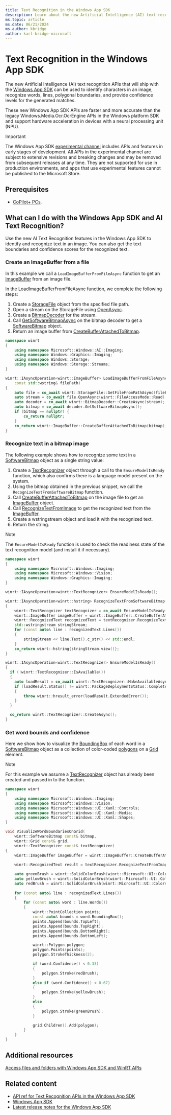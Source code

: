 ```yaml
---
title: Text Recognition in the Windows App SDK
description: Learn about the new Artificial Intelligence (AI) text recognition features that will ship with the Windows App SDK and can be used to identify characters in an image, recognize words, lines, polygonal boundaries, and provide confidence levels for the generated matches.
ms.topic: article
ms.date: 06/21/2024
ms.author: kbridge
author: karl-bridge-microsoft
---
```


# Text Recognition in the Windows App SDK

The new Artificial Intelligence (AI) text recognition APIs that will ship with the [Windows App SDK](/windows/apps/windows-app-sdk/) can be used to identify characters in an image, recognize words, lines, polygonal boundaries, and provide confidence levels for the generated matches.

These new Windows App SDK APIs are faster and more accurate than the legacy Windows.Media.Ocr.OcrEngine APIs in the Windows platform SDK and support hardware acceleration in devices with a neural processing unit (NPU).

> [!IMPORTANT]
> The Windows App SDK [experimental channel](/windows/apps/windows-app-sdk/experimental-channel) includes APIs and features in early stages of development. All APIs in the experimental channel are subject to extensive revisions and breaking changes and may be removed from subsequent releases at any time. They are not supported for use in production environments, and apps that use experimental features cannot be published to the Microsoft Store.

## Prerequisites

- [CoPilot+ PCs](/windows/ai/npu-devices/).

## What can I do with the Windows App SDK and AI Text Recognition?

Use the new AI Text Recognition features in the Windows App SDK to identify and recognize text in an image. You can also get the text boundaries and confidence scores for the recognized text.

### Create an ImageBuffer from a file

In this example we call a `LoadImageBufferFromFileAsync` function to get an [ImageBuffer](text-recognition-api-ref.md#microsoftwindowsimagingimagebuffer-class) from an image file.

In the LoadImageBufferFromFileAsync function, we complete the following steps:

1. Create a [StorageFile](/uwp/api/windows.storage.storagefile) object from the specified file path.
1. Open a stream on the StorageFile using [OpenAsync](/uwp/api/windows.storage.storagefile.openasync).
1. Create a [BitmapDecoder](/uwp/api/windows.graphics.imaging.bitmapdecoder) for the stream.
1. Call [GetSoftwareBitmapAsync](/uwp/api/windows.graphics.imaging.bitmapframe.getsoftwarebitmapasync) on the bitmap decoder to get a [SoftwareBitmap](/uwp/api/windows.graphics.imaging.softwarebitmap) object.
1. Return an image buffer from [CreateBufferAttachedToBitmap](text-recognition-api-ref.md#microsoftwindowsimagingimagebuffercreatebufferattachedtobitmapwindowsgraphicsimagingsoftwarebitmap-method).

```cpp
namespace winrt
{
    using namespace Microsoft::Windows::AI::Imaging;
    using namespace Windows::Graphics::Imaging;
    using namespace Windows::Storage;
    using namespace Windows::Storage::Streams;
}

winrt::IAsyncOperation<winrt::ImageBuffer> LoadImageBufferFromFileAsync(
    const std::wstring& filePath)
{
    auto file = co_await winrt::StorageFile::GetFileFromPathAsync(filePath);
    auto stream = co_await file.OpenAsync(winrt::FileAccessMode::Read);
    auto decoder = co_await winrt::BitmapDecoder::CreateAsync(stream);
    auto bitmap = co_await decoder.GetSoftwareBitmapAsync();
    if (bitmap == nullptr) {
        co_return nullptr;
    }
    co_return winrt::ImageBuffer::CreateBufferAttachedToBitmap(bitmap);
}
```

### Recognize text in a bitmap image

The following example shows how to recognize some text in a [SoftwareBitmap](/uwp/api/windows.graphics.imaging.softwarebitmap) object as a single string value:

1. Create a [TextRecognizer](text-recognition-api-ref.md#microsoftwindowsvisiontextrecognitiontextrecognizer-class) object through a call to the `EnsureModelIsReady` function, which also confirms there is a language model present on the system.
1. Using the bitmap obtained in the previous snippet, we call the `RecognizeTextFromSoftwareBitmap` function.
1. Call [CreateBufferAttachedToBitmap](text-recognition-api-ref.md#microsoftwindowsimagingimagebuffercreatebufferattachedtobitmapwindowsgraphicsimagingsoftwarebitmap-method) on the image file to get an [ImageBuffer](text-recognition-api-ref.md#microsoftwindowsimagingimagebuffer-class) object.
1. Call [RecognizeTextFromImage](text-recognition-api-ref.md#microsoftwindowsvisiontextrecognizerrecognizetextfromimagemicrosoftwindowsimagingimagebuffer-microsoftwindowsvisiontextrecognizeroptions-method) to get the recognized text from the [ImageBuffer](text-recognition-api-ref.md#microsoftwindowsimagingimagebuffer-class).
1. Create a wstringstream object and load it with the recognized text.
1. Return the string.

> [!NOTE]
> The `EnsureModelIsReady` function is used to check the readiness state of the text recognition model (and install it if necessary).

```cpp
namespace winrt
{
    using namespace Microsoft::Windows::Imaging;
    using namespace Microsoft::Windows::Vision;
    using namespace Windows::Graphics::Imaging;
}

winrt::IAsyncOperation<winrt::TextRecognizer> EnsureModelIsReady();

winrt::IAsyncOperation<winrt::hstring> RecognizeTextFromSoftwareBitmap(winrt::SoftwareBitmap const& bitmap)
{
    winrt::TextRecognizer textRecognizer = co_await EnsureModelIsReady();
    winrt::ImageBuffer imageBuffer = winrt::ImageBuffer::CreateBufferAttachedToBitmap(bitmap);
    winrt::RecognizedText recognizedText = textRecognizer.RecognizeTextFromImage(imageBuffer);
    std::wstringstream stringStream;
    for (const auto& line : recognizedText.Lines())
    {
        stringStream << line.Text().c_str() << std::endl;
    }
    co_return winrt::hstring{stringStream.view()};
}

winrt::IAsyncOperation<winrt::TextRecognizer> EnsureModelIsReady()
{
  if (!winrt::TextRecognizer::IsAvailable())
  {
    auto loadResult = co_await winrt::TextRecognizer::MakeAvailableAsync();
    if (loadResult.Status() != winrt::PackageDeploymentStatus::CompletedSuccess)
    {
        throw winrt::hresult_error(loadResult.ExtendedError());
    }
  }

  co_return winrt::TextRecognizer::CreateAsync();
}
```

### Get word bounds and confidence

Here we show how to visualize the [BoundingBox](text-recognition-api-ref.md#microsoftwindowsvisionrecognizedwordboundingbox-property) of each word in a [SoftwareBitmap](/uwp/api/windows.graphics.imaging.softwarebitmap) object as a collection of color-coded [polygons](/uwp/api/windows.ui.xaml.shapes.polygon) on a [Grid](/windows/windows-app-sdk/api/winrt/microsoft.ui.xaml.controls.grid) element.

> [!NOTE]
> For this example we assume a [TextRecognizer](text-recognition-api-ref.md#microsoftwindowsvisiontextrecognitiontextrecognizer-class) object has already been created and passed in to the function.

```cpp
namespace winrt
{
    using namespace Microsoft::Windows::Imaging;
    using namespace Microsoft::Windows::Vision;
    using namespace Micrsooft::Windows::UI::Xaml::Controls;
    using namespace Micrsooft::Windows::UI::Xaml::Media;
    using namespace Micrsooft::Windows::UI::Xaml::Shapes;
}

void VisualizeWordBoundariesOnGrid(
    winrt::SoftwareBitmap const& bitmap,
    winrt::Grid const& grid,
    winrt::TextRecognizer const& textRecognizer)
{
    winrt::ImageBuffer imageBuffer = winrt::ImageBuffer::CreateBufferAttachedToBitmap(bitmap);
    
    winrt::RecognizedText result = textRecognizer.RecognizeTextFromImage(imageBuffer);

    auto greenBrush = winrt::SolidColorBrush(winrt::Microsoft::UI::Colors::Green);
    auto yellowBrush = winrt::SolidColorBrush(winrt::Microsoft::UI::Colors::Yellow);
    auto redBrush = winrt::SolidColorBrush(winrt::Microsoft::UI::Colors::Red);
    
    for (const auto& line : recognizedText.Lines())
    {
        for (const auto& word : line.Words())
        {
            winrt::PointCollection points;
            const auto& bounds = word.BoundingBox();
            points.Append(bounds.TopLeft);
            points.Append(bounds.TopRight);
            points.Append(bounds.BottomRight);
            points.Append(bounds.BottomLeft);

            winrt::Polygon polygon;
            polygon.Points(points);
            polygon.StrokeThickness(2);

            if (word.Confidence() < 0.33)
            {
                polygon.Stroke(redBrush);
            }
            else if (word.Confidence() < 0.67)
            {
                polygon.Stroke(yellowBrush);
            }
            else
            {
                polygon.Stroke(greenBrush);
            }

            grid.Children().Add(polygon);
        }
    }
}
```

<!--
## Get help

If this section is needed, list resources and support services for using the product or service.
-->

## Additional resources

[Access files and folders with Windows App SDK and WinRT APIs](/windows/apps/develop/files/winrt-files)

## Related content

- [API ref for Text Recognition APIs in the Windows App SDK](text-recognition-api-ref.md)
- [Windows App SDK](/windows/apps/windows-app-sdk/)
- [Latest release notes for the Windows App SDK](/windows/apps/windows-app-sdk/release-channels)
